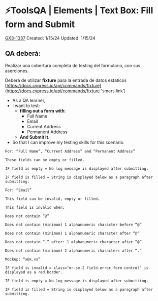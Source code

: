 # ⚡️ToolsQA | Elements | Text Box: Fill form and Submit

[GX3-1337](https://upexgalaxy34.atlassian.net/browse/GX3-1337) Created: 1/15/24 Updated: 1/15/24

## **QA deberá:**

Realizar una cobertura completa de testing del formulario, con sus aserciones.

Deberá de utilizar **fixture** para la entrada de datos estaticos  
[https://docs.cypress.io/api/commands/fixture](https://docs.cypress.io/api/commands/fixture 'smart-link')

-   As a QA learner,
-   I want to test:
    -   **filling out a form** **with**:
        -   Full Name
        -   Email
        -   Current Address
        -   Permanent Address
    -   **And Submit it**.
-   So that I can improve my testing skills for this scenario.

```feature
For: “Full Name”, “Current Address” and “Permanent Address”

These fields can be empty or filled.

IF field is empty = No log message is displayed after submitting.

IF field is filled = String is displayed below as a paragraph after submitting.

For: “Email”

This field can be invalid, empty or filled.

This field is invalid when:

Does not contain “@”

Does not contain (minimum) 1 alphanumeric character before “@”

Does not contain (minimum) 1 alphanumeric character after “@”

Does not contain “.” after: 1 alphanumeric character after “@”.

Does not contain (minimum) 2 alphanumeric characters after “.”

Mockup: “x@x.xx”

IF field is invalid = class="mr-sm-2 field-error form-control" is displayed as a red border.

IF field is empty = No log message is displayed after submitting.

IF field is filled = String is displayed below as a paragraph after submitting.
```
